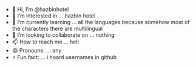 - 👋 Hi, I’m @hazbinhotel
- 👀 I’m interested in ... hazbin hotel
- 🌱 I’m currently learning ... all the languages because somehow most of the characters there are multilingual
- 💞️ I’m looking to collaborate on ... nothing
- 📫 How to reach me ... hell
- 😄 Pronouns: ... any
- ⚡ Fun fact: ... i hoard usernames in github

<!---
hazbinhotel/hazbinhotel is a ✨ special ✨ repository because its `README.md` (this file) appears on your GitHub profile.
You can click the Preview link to take a look at your changes.
--->
